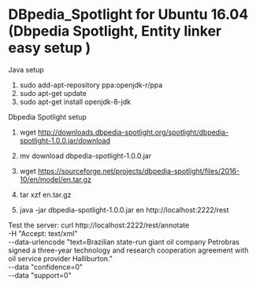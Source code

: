 # DBpedia_Spotlight for Ubuntu 16.04 (Dbpedia Spotlight, Entity linker easy setup )

Java setup
1. sudo add-apt-repository ppa:openjdk-r/ppa
2. sudo apt-get update
3. sudo apt-get install openjdk-8-jdk

Dbpedia Spotlight setup

1. wget http://downloads.dbpedia-spotlight.org/spotlight/dbpedia-spotlight-1.0.0.jar/download 
2. mv download dbpedia-spotlight-1.0.0.jar
3. wget https://sourceforge.net/projects/dbpedia-spotlight/files/2016-10/en/model/en.tar.gz

4. tar xzf en.tar.gz

5. java -jar dbpedia-spotlight-1.0.0.jar en http://localhost:2222/rest

Test the server:
curl http://localhost:2222/rest/annotate \
  -H "Accept: text/xml" \
  --data-urlencode "text=Brazilian state-run giant oil company Petrobras signed a three-year technology and research cooperation agreement with oil service provider Halliburton." \
  --data "confidence=0" \
  --data "support=0"
